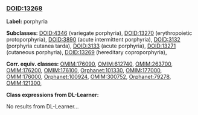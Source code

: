 
### [DOID:13268](http://purl.obolibrary.org/obo/DOID_13268)
**Label:** porphyria

**Subclasses:** [DOID:4346](http://purl.obolibrary.org/obo/DOID_4346) (variegate porphyria), [DOID:13270](http://purl.obolibrary.org/obo/DOID_13270) (erythropoietic protoporphyria), [DOID:3890](http://purl.obolibrary.org/obo/DOID_3890) (acute intermittent porphyria), [DOID:3132](http://purl.obolibrary.org/obo/DOID_3132) (porphyria cutanea tarda), [DOID:3133](http://purl.obolibrary.org/obo/DOID_3133) (acute porphyria), [DOID:13271](http://purl.obolibrary.org/obo/DOID_13271) (cutaneous porphyria), [DOID:13269](http://purl.obolibrary.org/obo/DOID_13269) (hereditary coproporphyria), 

**Corr. equiv. classes:** [OMIM:176090](http://purl.obolibrary.org/obo/OMIM_176090), [OMIM:612740](http://purl.obolibrary.org/obo/OMIM_612740), [OMIM:263700](http://purl.obolibrary.org/obo/OMIM_263700), [OMIM:176200](http://purl.obolibrary.org/obo/OMIM_176200), [OMIM:176100](http://purl.obolibrary.org/obo/OMIM_176100), [Orphanet:101330](http://www.orpha.net/ORDO/Orphanet_101330), [OMIM:177000](http://purl.obolibrary.org/obo/OMIM_177000), [OMIM:176000](http://purl.obolibrary.org/obo/OMIM_176000), [Orphanet:100924](http://www.orpha.net/ORDO/Orphanet_100924), [OMIM:300752](http://purl.obolibrary.org/obo/OMIM_300752), [Orphanet:79278](http://www.orpha.net/ORDO/Orphanet_79278), [OMIM:121300](http://purl.obolibrary.org/obo/OMIM_121300), 

**Class expressions from DL-Learner:**

No results from DL-Learner...



